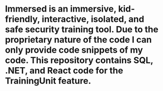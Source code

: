 # Immersed is an immersive, kid-friendly, interactive, isolated, and safe security training tool. Due to the proprietary nature of the code I can only provide code snippets of my code. This repository contains SQL, .NET, and React code for the TrainingUnit feature.
